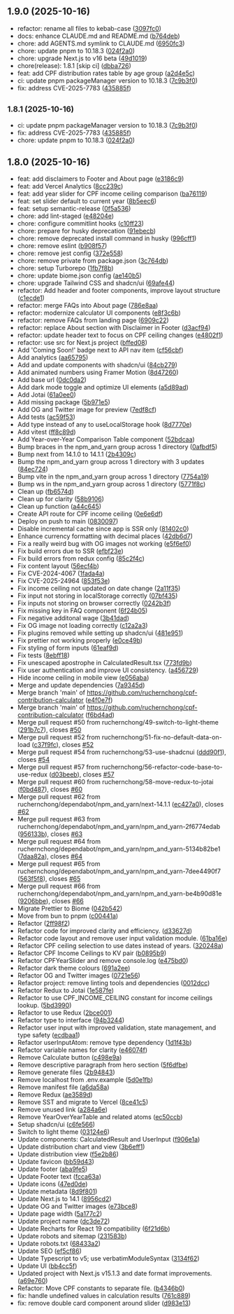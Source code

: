 ## 1.9.0 (2025-10-16)

* refactor: rename all files to kebab-case ([3097fc0](https://github.com/ruchernchong/cpf-contribution-calculator/commit/3097fc0))
* docs: enhance CLAUDE.md and README.md ([b764deb](https://github.com/ruchernchong/cpf-contribution-calculator/commit/b764deb))
* chore: add AGENTS.md symlink to CLAUDE.md ([6950fc3](https://github.com/ruchernchong/cpf-contribution-calculator/commit/6950fc3))
* chore: update pnpm to 10.18.3 ([024f2a0](https://github.com/ruchernchong/cpf-contribution-calculator/commit/024f2a0))
* chore: upgrade Next.js to v16 beta ([49d1019](https://github.com/ruchernchong/cpf-contribution-calculator/commit/49d1019))
* chore(release): 1.8.1 [skip ci] ([dbba726](https://github.com/ruchernchong/cpf-contribution-calculator/commit/dbba726))
* feat: add CPF distribution rates table by age group ([a2d4e5c](https://github.com/ruchernchong/cpf-contribution-calculator/commit/a2d4e5c))
* ci: update pnpm packageManager version to 10.18.3 ([7c9b3f0](https://github.com/ruchernchong/cpf-contribution-calculator/commit/7c9b3f0))
* fix: address CVE-2025-7783 ([435885f](https://github.com/ruchernchong/cpf-contribution-calculator/commit/435885f))

## <small>1.8.1 (2025-10-16)</small>

* ci: update pnpm packageManager version to 10.18.3 ([7c9b3f0](https://github.com/ruchernchong/cpf-contribution-calculator/commit/7c9b3f0))
* fix: address CVE-2025-7783 ([435885f](https://github.com/ruchernchong/cpf-contribution-calculator/commit/435885f))
* chore: update pnpm to 10.18.3 ([024f2a0](https://github.com/ruchernchong/cpf-contribution-calculator/commit/024f2a0))

## 1.8.0 (2025-10-16)

* feat: add disclaimers to Footer and About page ([e3186c9](https://github.com/ruchernchong/cpf-contribution-calculator/commit/e3186c9))
* feat: add Vercel Analytics ([8cc239c](https://github.com/ruchernchong/cpf-contribution-calculator/commit/8cc239c))
* feat: add year slider for CPF income ceiling comparison ([ba76119](https://github.com/ruchernchong/cpf-contribution-calculator/commit/ba76119))
* feat: set slider default to current year ([8b5eec6](https://github.com/ruchernchong/cpf-contribution-calculator/commit/8b5eec6))
* feat: setup semantic-release ([0f5a536](https://github.com/ruchernchong/cpf-contribution-calculator/commit/0f5a536))
* chore: add lint-staged ([e48204e](https://github.com/ruchernchong/cpf-contribution-calculator/commit/e48204e))
* chore: configure commitlint hooks ([c10ff23](https://github.com/ruchernchong/cpf-contribution-calculator/commit/c10ff23))
* chore: prepare for husky deprecation ([91ebecb](https://github.com/ruchernchong/cpf-contribution-calculator/commit/91ebecb))
* chore: remove deprecated install command in husky ([996cff1](https://github.com/ruchernchong/cpf-contribution-calculator/commit/996cff1))
* chore: remove eslint ([b908f57](https://github.com/ruchernchong/cpf-contribution-calculator/commit/b908f57))
* chore: remove jest config ([372e558](https://github.com/ruchernchong/cpf-contribution-calculator/commit/372e558))
* chore: remove private from package.json ([3c764db](https://github.com/ruchernchong/cpf-contribution-calculator/commit/3c764db))
* chore: setup Turborepo ([1fb7f8b](https://github.com/ruchernchong/cpf-contribution-calculator/commit/1fb7f8b))
* chore: update biome.json config ([ae140b5](https://github.com/ruchernchong/cpf-contribution-calculator/commit/ae140b5))
* chore: upgrade Tailwind CSS and shadcn/ui ([69afe44](https://github.com/ruchernchong/cpf-contribution-calculator/commit/69afe44))
* refactor: Add header and footer components, improve layout structure ([c1ecde1](https://github.com/ruchernchong/cpf-contribution-calculator/commit/c1ecde1))
* refactor: merge FAQs into About page ([786e8aa](https://github.com/ruchernchong/cpf-contribution-calculator/commit/786e8aa))
* refactor: modernize calculator UI components ([e8f3c6b](https://github.com/ruchernchong/cpf-contribution-calculator/commit/e8f3c6b))
* refactor: remove FAQs from landing page ([6909c22](https://github.com/ruchernchong/cpf-contribution-calculator/commit/6909c22))
* refactor: replace About section with Disclaimer in Footer ([d3acf94](https://github.com/ruchernchong/cpf-contribution-calculator/commit/d3acf94))
* refactor: update header text to focus on CPF ceiling changes ([e4802f1](https://github.com/ruchernchong/cpf-contribution-calculator/commit/e4802f1))
* refactor: use src for Next.js project ([bffed08](https://github.com/ruchernchong/cpf-contribution-calculator/commit/bffed08))
* Add 'Coming Soon!' badge next to API nav item ([cf56cbf](https://github.com/ruchernchong/cpf-contribution-calculator/commit/cf56cbf))
* Add analytics ([aa65795](https://github.com/ruchernchong/cpf-contribution-calculator/commit/aa65795))
* Add and update components with shadcn/ui ([84cb279](https://github.com/ruchernchong/cpf-contribution-calculator/commit/84cb279))
* Add animated numbers using Framer Motion ([8d47260](https://github.com/ruchernchong/cpf-contribution-calculator/commit/8d47260))
* Add base url ([0dc0da2](https://github.com/ruchernchong/cpf-contribution-calculator/commit/0dc0da2))
* Add dark mode toggle and optimize UI elements ([a5d89ad](https://github.com/ruchernchong/cpf-contribution-calculator/commit/a5d89ad))
* Add Jotai ([61a0ee0](https://github.com/ruchernchong/cpf-contribution-calculator/commit/61a0ee0))
* Add missing package ([5b971e5](https://github.com/ruchernchong/cpf-contribution-calculator/commit/5b971e5))
* Add OG and Twitter image for preview ([7edf8cf](https://github.com/ruchernchong/cpf-contribution-calculator/commit/7edf8cf))
* Add tests ([ac59f53](https://github.com/ruchernchong/cpf-contribution-calculator/commit/ac59f53))
* Add type instead of any to useLocalStorage hook ([8d7770e](https://github.com/ruchernchong/cpf-contribution-calculator/commit/8d7770e))
* Add vitest ([ff8c89d](https://github.com/ruchernchong/cpf-contribution-calculator/commit/ff8c89d))
* Add Year-over-Year Comparison Table component ([52bdcaa](https://github.com/ruchernchong/cpf-contribution-calculator/commit/52bdcaa))
* Bump braces in the npm_and_yarn group across 1 directory ([0afbdf5](https://github.com/ruchernchong/cpf-contribution-calculator/commit/0afbdf5))
* Bump next from 14.1.0 to 14.1.1 ([2b4309c](https://github.com/ruchernchong/cpf-contribution-calculator/commit/2b4309c))
* Bump the npm_and_yarn group across 1 directory with 3 updates ([84ec724](https://github.com/ruchernchong/cpf-contribution-calculator/commit/84ec724))
* Bump vite in the npm_and_yarn group across 1 directory ([7754a19](https://github.com/ruchernchong/cpf-contribution-calculator/commit/7754a19))
* Bump ws in the npm_and_yarn group across 1 directory ([5771f8c](https://github.com/ruchernchong/cpf-contribution-calculator/commit/5771f8c))
* Clean up ([fb6574d](https://github.com/ruchernchong/cpf-contribution-calculator/commit/fb6574d))
* Clean up for clarity ([58b9106](https://github.com/ruchernchong/cpf-contribution-calculator/commit/58b9106))
* Clean up function ([a44c645](https://github.com/ruchernchong/cpf-contribution-calculator/commit/a44c645))
* Create API route for CPF income ceiling ([0e6e6df](https://github.com/ruchernchong/cpf-contribution-calculator/commit/0e6e6df))
* Deploy on push to main ([0830097](https://github.com/ruchernchong/cpf-contribution-calculator/commit/0830097))
* Disable incremental cache since app is SSR only ([81402c0](https://github.com/ruchernchong/cpf-contribution-calculator/commit/81402c0))
* Enhance currency formatting with decimal places ([42db6d7](https://github.com/ruchernchong/cpf-contribution-calculator/commit/42db6d7))
* Fix a really weird bug with OG images not working ([e5f6ef0](https://github.com/ruchernchong/cpf-contribution-calculator/commit/e5f6ef0))
* Fix build errors due to SSR ([efbf23e](https://github.com/ruchernchong/cpf-contribution-calculator/commit/efbf23e))
* Fix build errors from redux config ([85c2f4c](https://github.com/ruchernchong/cpf-contribution-calculator/commit/85c2f4c))
* Fix content layout ([56ecf4b](https://github.com/ruchernchong/cpf-contribution-calculator/commit/56ecf4b))
* Fix CVE-2024-4067 ([1fada4a](https://github.com/ruchernchong/cpf-contribution-calculator/commit/1fada4a))
* Fix CVE-2025-24964 ([853f53e](https://github.com/ruchernchong/cpf-contribution-calculator/commit/853f53e))
* Fix income ceiling not updated on date change ([2a11f35](https://github.com/ruchernchong/cpf-contribution-calculator/commit/2a11f35))
* Fix input not storing in localStorage correctly ([07bf435](https://github.com/ruchernchong/cpf-contribution-calculator/commit/07bf435))
* Fix inputs not storing on browser correctly ([0242b3f](https://github.com/ruchernchong/cpf-contribution-calculator/commit/0242b3f))
* Fix missing key in FAQ component ([6f24b05](https://github.com/ruchernchong/cpf-contribution-calculator/commit/6f24b05))
* Fix negative additonal wage ([3b41dad](https://github.com/ruchernchong/cpf-contribution-calculator/commit/3b41dad))
* Fix OG image not loading correctly ([c12a2a3](https://github.com/ruchernchong/cpf-contribution-calculator/commit/c12a2a3))
* Fix plugins removed while setting up shadcn/ui ([481e951](https://github.com/ruchernchong/cpf-contribution-calculator/commit/481e951))
* Fix prettier not working properly ([e0ce49b](https://github.com/ruchernchong/cpf-contribution-calculator/commit/e0ce49b))
* Fix styling of form inputs ([61eaf9d](https://github.com/ruchernchong/cpf-contribution-calculator/commit/61eaf9d))
* Fix tests ([8ebff18](https://github.com/ruchernchong/cpf-contribution-calculator/commit/8ebff18))
* Fix unescaped apostrophe in CalculatedResult.tsx ([773fd9b](https://github.com/ruchernchong/cpf-contribution-calculator/commit/773fd9b))
* Fix user authentication and improve UI consistency. ([a456729](https://github.com/ruchernchong/cpf-contribution-calculator/commit/a456729))
* Hide income ceiling in mobile view ([e056aba](https://github.com/ruchernchong/cpf-contribution-calculator/commit/e056aba))
* Merge and update dependencies ([7a9345d](https://github.com/ruchernchong/cpf-contribution-calculator/commit/7a9345d))
* Merge branch 'main' of https://github.com/ruchernchong/cpf-contribution-calculator ([e4f0e7f](https://github.com/ruchernchong/cpf-contribution-calculator/commit/e4f0e7f))
* Merge branch 'main' of https://github.com/ruchernchong/cpf-contribution-calculator ([f6bd4ad](https://github.com/ruchernchong/cpf-contribution-calculator/commit/f6bd4ad))
* Merge pull request #50 from ruchernchong/49-switch-to-light-theme ([291b7c7](https://github.com/ruchernchong/cpf-contribution-calculator/commit/291b7c7)), closes [#50](https://github.com/ruchernchong/cpf-contribution-calculator/issues/50)
* Merge pull request #52 from ruchernchong/51-fix-no-default-data-on-load ([c37f9fc](https://github.com/ruchernchong/cpf-contribution-calculator/commit/c37f9fc)), closes [#52](https://github.com/ruchernchong/cpf-contribution-calculator/issues/52)
* Merge pull request #54 from ruchernchong/53-use-shadcnui ([ddd90f1](https://github.com/ruchernchong/cpf-contribution-calculator/commit/ddd90f1)), closes [#54](https://github.com/ruchernchong/cpf-contribution-calculator/issues/54)
* Merge pull request #57 from ruchernchong/56-refactor-code-base-to-use-redux ([d03beeb](https://github.com/ruchernchong/cpf-contribution-calculator/commit/d03beeb)), closes [#57](https://github.com/ruchernchong/cpf-contribution-calculator/issues/57)
* Merge pull request #60 from ruchernchong/58-move-redux-to-jotai ([f0bd487](https://github.com/ruchernchong/cpf-contribution-calculator/commit/f0bd487)), closes [#60](https://github.com/ruchernchong/cpf-contribution-calculator/issues/60)
* Merge pull request #62 from ruchernchong/dependabot/npm_and_yarn/next-14.1.1 ([ec427a0](https://github.com/ruchernchong/cpf-contribution-calculator/commit/ec427a0)), closes [#62](https://github.com/ruchernchong/cpf-contribution-calculator/issues/62)
* Merge pull request #63 from ruchernchong/dependabot/npm_and_yarn/npm_and_yarn-2f6774edab ([956133b](https://github.com/ruchernchong/cpf-contribution-calculator/commit/956133b)), closes [#63](https://github.com/ruchernchong/cpf-contribution-calculator/issues/63)
* Merge pull request #64 from ruchernchong/dependabot/npm_and_yarn/npm_and_yarn-5134b82be1 ([7daa82a](https://github.com/ruchernchong/cpf-contribution-calculator/commit/7daa82a)), closes [#64](https://github.com/ruchernchong/cpf-contribution-calculator/issues/64)
* Merge pull request #65 from ruchernchong/dependabot/npm_and_yarn/npm_and_yarn-7dee4490f7 ([563f5f8](https://github.com/ruchernchong/cpf-contribution-calculator/commit/563f5f8)), closes [#65](https://github.com/ruchernchong/cpf-contribution-calculator/issues/65)
* Merge pull request #66 from ruchernchong/dependabot/npm_and_yarn/npm_and_yarn-be4b90d81e ([9206bbe](https://github.com/ruchernchong/cpf-contribution-calculator/commit/9206bbe)), closes [#66](https://github.com/ruchernchong/cpf-contribution-calculator/issues/66)
* Migrate Prettier to Biome ([042b542](https://github.com/ruchernchong/cpf-contribution-calculator/commit/042b542))
* Move from bun to pnpm ([c00441a](https://github.com/ruchernchong/cpf-contribution-calculator/commit/c00441a))
* Refactor ([2ff98f2](https://github.com/ruchernchong/cpf-contribution-calculator/commit/2ff98f2))
* Refactor code for improved clarity and efficiency. ([d33627d](https://github.com/ruchernchong/cpf-contribution-calculator/commit/d33627d))
* Refactor code layout and remove user input validation module. ([61ba16e](https://github.com/ruchernchong/cpf-contribution-calculator/commit/61ba16e))
* Refactor CPF ceiling selection to use dates instead of years. ([320248a](https://github.com/ruchernchong/cpf-contribution-calculator/commit/320248a))
* Refactor CPF Income Ceilings to KV pair ([b0895b9](https://github.com/ruchernchong/cpf-contribution-calculator/commit/b0895b9))
* Refactor CPFYearSlider and remove console.log ([e475bd0](https://github.com/ruchernchong/cpf-contribution-calculator/commit/e475bd0))
* Refactor dark theme colours ([691a2ee](https://github.com/ruchernchong/cpf-contribution-calculator/commit/691a2ee))
* Refactor OG and Twitter images ([0721e56](https://github.com/ruchernchong/cpf-contribution-calculator/commit/0721e56))
* Refactor project: remove linting tools and dependencies ([0012dcc](https://github.com/ruchernchong/cpf-contribution-calculator/commit/0012dcc))
* Refactor Redux to Jotai ([1e587fe](https://github.com/ruchernchong/cpf-contribution-calculator/commit/1e587fe))
* Refactor to use CPF_INCOME_CEILING constant for income ceilings lookup. ([5bd3990](https://github.com/ruchernchong/cpf-contribution-calculator/commit/5bd3990))
* Refactor to use Redux ([2bce001](https://github.com/ruchernchong/cpf-contribution-calculator/commit/2bce001))
* Refactor type to interface ([94b3244](https://github.com/ruchernchong/cpf-contribution-calculator/commit/94b3244))
* Refactor user input with improved validation, state management, and type safety ([ecdbaa1](https://github.com/ruchernchong/cpf-contribution-calculator/commit/ecdbaa1))
* Refactor userInputAtom: remove type dependency ([1d1f43b](https://github.com/ruchernchong/cpf-contribution-calculator/commit/1d1f43b))
* Refactor variable names for clarity ([e46074f](https://github.com/ruchernchong/cpf-contribution-calculator/commit/e46074f))
* Remove Calculate button ([c498e9a](https://github.com/ruchernchong/cpf-contribution-calculator/commit/c498e9a))
* Remove descriptive paragraph from hero section ([5f6dfbe](https://github.com/ruchernchong/cpf-contribution-calculator/commit/5f6dfbe))
* Remove generate files ([2b94843](https://github.com/ruchernchong/cpf-contribution-calculator/commit/2b94843))
* Remove localhost from .env.example ([5d0e1fb](https://github.com/ruchernchong/cpf-contribution-calculator/commit/5d0e1fb))
* Remove manifest file ([a6da58a](https://github.com/ruchernchong/cpf-contribution-calculator/commit/a6da58a))
* Remove Redux ([ae3589d](https://github.com/ruchernchong/cpf-contribution-calculator/commit/ae3589d))
* Remove SST and migrate to Vercel ([8ce41c5](https://github.com/ruchernchong/cpf-contribution-calculator/commit/8ce41c5))
* Remove unused link ([a284a6e](https://github.com/ruchernchong/cpf-contribution-calculator/commit/a284a6e))
* Remove YearOverYearTable and related atoms ([ec50ccb](https://github.com/ruchernchong/cpf-contribution-calculator/commit/ec50ccb))
* Setup shadcn/ui ([c6fe566](https://github.com/ruchernchong/cpf-contribution-calculator/commit/c6fe566))
* Switch to light theme ([03124e6](https://github.com/ruchernchong/cpf-contribution-calculator/commit/03124e6))
* Update components: CalculatedResult and UserInput ([f906e1a](https://github.com/ruchernchong/cpf-contribution-calculator/commit/f906e1a))
* Update distribution chart and view ([3b6eff1](https://github.com/ruchernchong/cpf-contribution-calculator/commit/3b6eff1))
* Update distribution view ([f5e2b86](https://github.com/ruchernchong/cpf-contribution-calculator/commit/f5e2b86))
* Update favicon ([bb59d43](https://github.com/ruchernchong/cpf-contribution-calculator/commit/bb59d43))
* Update footer ([aba9fe5](https://github.com/ruchernchong/cpf-contribution-calculator/commit/aba9fe5))
* Update Footer text ([fcca63a](https://github.com/ruchernchong/cpf-contribution-calculator/commit/fcca63a))
* Update icons ([47ed0de](https://github.com/ruchernchong/cpf-contribution-calculator/commit/47ed0de))
* Update metadata ([8d9f801](https://github.com/ruchernchong/cpf-contribution-calculator/commit/8d9f801))
* Update Next.js to 14.1 ([8956cd2](https://github.com/ruchernchong/cpf-contribution-calculator/commit/8956cd2))
* Update OG and Twitter images ([e73bce8](https://github.com/ruchernchong/cpf-contribution-calculator/commit/e73bce8))
* Update page width ([5a177c2](https://github.com/ruchernchong/cpf-contribution-calculator/commit/5a177c2))
* Update project name ([dc3de72](https://github.com/ruchernchong/cpf-contribution-calculator/commit/dc3de72))
* Update Recharts for React 19 compatibility ([6f21d6b](https://github.com/ruchernchong/cpf-contribution-calculator/commit/6f21d6b))
* Update robots and sitemap ([231583b](https://github.com/ruchernchong/cpf-contribution-calculator/commit/231583b))
* Update robots.txt ([68433a2](https://github.com/ruchernchong/cpf-contribution-calculator/commit/68433a2))
* Update SEO ([ef5cf86](https://github.com/ruchernchong/cpf-contribution-calculator/commit/ef5cf86))
* Update Typescript to v5; use verbatimModuleSyntax ([3134f62](https://github.com/ruchernchong/cpf-contribution-calculator/commit/3134f62))
* Update UI ([bb4cc5f](https://github.com/ruchernchong/cpf-contribution-calculator/commit/bb4cc5f))
* Updated project with Next.js v15.1.3 and date format improvements. ([a69e760](https://github.com/ruchernchong/cpf-contribution-calculator/commit/a69e760))
* Refactor: Move CPF constants to separate file. ([b4346b0](https://github.com/ruchernchong/cpf-contribution-calculator/commit/b4346b0))
* fix: handle undefined values in calculation results ([761c889](https://github.com/ruchernchong/cpf-contribution-calculator/commit/761c889))
* fix: remove double card component around slider ([d983e13](https://github.com/ruchernchong/cpf-contribution-calculator/commit/d983e13))

